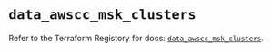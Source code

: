 # `data_awscc_msk_clusters`

Refer to the Terraform Registory for docs: [`data_awscc_msk_clusters`](https://registry.terraform.io/providers/hashicorp/awscc/0.70.0/docs/data-sources/msk_clusters).
